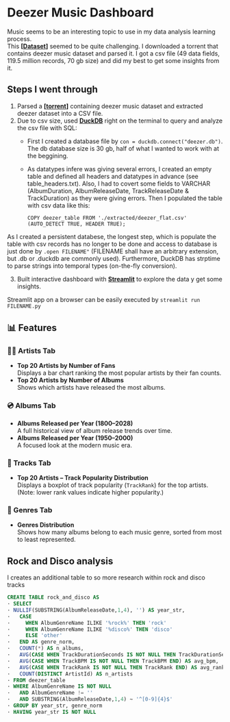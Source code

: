 # Deezer Music Dashboard

Music seems to be an interesting topic to use in my data analysis learning process.  
This **[[Dataset](https://github.com/MusicMoveArr/Datasets)]** seemed to be quite challenging. I downloaded a torrent that contains deezer music dataset and parsed it. I got a csv file (49 data fields, 119.5 million records, 70 gb size) and did my best to get some insights from it.

## Steps I went through
1. Parsed a **[[torrent](https://github.com/MusicMoveArr/Datasets/blob/main/MusicBrainz%20Tidal%20Spotify%20Deezer%20Dataset%2006%20July%202025.torrent)]** containing deezer music dataset and extracted deezer dataset into a CSV file.
2. Due to csv size, used **[DuckDB](https://duckdb.org/)** right on the terminal to query and analyze the csv file with SQL:
   - First I created a database file by `con = duckdb.connect("deezer.db")`. The db database size is 30 gb, half of what I wanted to work with at the beggining.
   - As datatypes infere was giving several errors, I created an empty table and defined all headers and datatypes in advance (see table_headers.txt). Also, I had to covert some fields to VARCHAR (AlbumDuration, AlbumReleaseDate, TrackReleaseDate & TrackDuration) as they were giving errors. Then I populated the table with csv data like this:
   
      `COPY deezer_table FROM './extracted/deezer_flat.csv'  (AUTO_DETECT TRUE, HEADER TRUE);`

As I created a persistent databese, the longest step, which is populate the table with csv records has no longer to be done and access to database is just done by `.open FILENAME"` (FILENAME shall have an arbitrary extension, but .db or .duckdb are commonly used). Furthermore, DuckDB has strptime to parse strings into temporal types (on-the-fly conversion).

3. Built interactive dashboard with **[Streamlit](https://streamlit.io/)** to explore the data y get some insights.

Streamlit app on a browser can be easily executed by `streamlit run FILENAME.py`

## 📊 Features

### 👨‍🎤 Artists Tab
- **Top 20 Artists by Number of Fans**  
  Displays a bar chart ranking the most popular artists by their fan counts.
- **Top 20 Artists by Number of Albums**  
  Shows which artists have released the most albums.

### 💿 Albums Tab
- **Albums Released per Year (1800–2028)**  
  A full historical view of album release trends over time.
- **Albums Released per Year (1950–2000)**  
  A focused look at the modern music era.

### 🎼 Tracks Tab
- **Top 20 Artists – Track Popularity Distribution**  
  Displays a boxplot of track popularity (`TrackRank`) for the top artists.  
  (Note: lower rank values indicate higher popularity.)

### 🎵 Genres Tab
- **Genres Distribution**  
  Shows how many albums belong to each music genre, sorted from most to least represented.

## Rock and Disco analysis

I creates an additional table to so more research within rock and disco tracks

```sql
CREATE TABLE rock_and_disco AS
· SELECT
· NULLIF(SUBSTRING(AlbumReleaseDate,1,4), '') AS year_str,
·   CASE
·     WHEN AlbumGenreName ILIKE '%rock%' THEN 'rock'
·     WHEN AlbumGenreName ILIKE '%disco%' THEN 'disco'
·     ELSE 'other'
·   END AS genre_norm,
·   COUNT(*) AS n_albums,
·   AVG(CASE WHEN TrackDurationSeconds IS NOT NULL THEN TrackDurationSeconds END) AS avg_track_seconds,
·   AVG(CASE WHEN TrackBPM IS NOT NULL THEN TrackBPM END) AS avg_bpm,
·   AVG(CASE WHEN TrackRank IS NOT NULL THEN TrackRank END) AS avg_rank,
·   COUNT(DISTINCT ArtistId) AS n_artists
· FROM deezer_table
· WHERE AlbumGenreName IS NOT NULL
·   AND AlbumGenreName != ''
·   AND SUBSTRING(AlbumReleaseDate,1,4) ~ '^[0-9]{4}$'
· GROUP BY year_str, genre_norm
· HAVING year_str IS NOT NULL
```